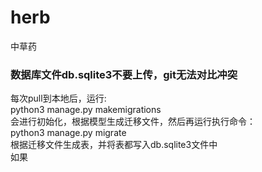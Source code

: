 # herb
中草药

### 数据库文件db.sqlite3不要上传，git无法对比冲突

每次pull到本地后，运行:  
python3 manage.py makemigrations  
会进行初始化，根据模型生成迁移文件，然后再运行执行命令：  
python3 manage.py migrate  
根据迁移文件生成表，并将表都写入db.sqlite3文件中  
如果


